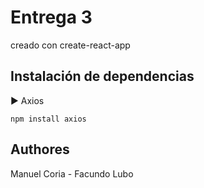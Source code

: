 # Entrega 3
creado con create-react-app
## Instalación de dependencias
► Axios
    
    npm install axios
## Authores
Manuel Coria - Facundo Lubo